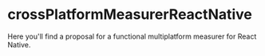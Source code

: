 # crossPlatformMeasurerReactNative
Here you'll find a proposal for a functional multiplatform measurer for React Native.
